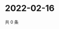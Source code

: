 # 2022-02-16

共 0 条

<!-- BEGIN WEIBO -->
<!-- 最后更新时间 Wed Feb 16 2022 21:08:00 GMT+0800 (China Standard Time) -->

<!-- END WEIBO -->
